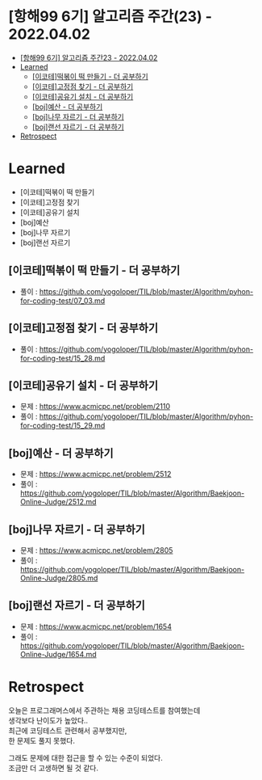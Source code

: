 # [항해99 6기] 알고리즘 주간(23) - 2022.04.02

<!-- TOC -->

- [[항해99 6기] 알고리즘 주간23 - 2022.04.02](#%ED%95%AD%ED%95%B499-6%EA%B8%B0-%EC%95%8C%EA%B3%A0%EB%A6%AC%EC%A6%98-%EC%A3%BC%EA%B0%8423---20220402)
- [Learned](#learned)
  - [[이코테]떡볶이 떡 만들기 - 더 공부하기](#%EC%9D%B4%EC%BD%94%ED%85%8C%EB%96%A1%EB%B3%B6%EC%9D%B4-%EB%96%A1-%EB%A7%8C%EB%93%A4%EA%B8%B0---%EB%8D%94-%EA%B3%B5%EB%B6%80%ED%95%98%EA%B8%B0)
  - [[이코테]고정점 찾기 - 더 공부하기](#%EC%9D%B4%EC%BD%94%ED%85%8C%EA%B3%A0%EC%A0%95%EC%A0%90-%EC%B0%BE%EA%B8%B0---%EB%8D%94-%EA%B3%B5%EB%B6%80%ED%95%98%EA%B8%B0)
  - [[이코테]공유기 설치 - 더 공부하기](#%EC%9D%B4%EC%BD%94%ED%85%8C%EA%B3%B5%EC%9C%A0%EA%B8%B0-%EC%84%A4%EC%B9%98---%EB%8D%94-%EA%B3%B5%EB%B6%80%ED%95%98%EA%B8%B0)
  - [[boj]예산 - 더 공부하기](#boj%EC%98%88%EC%82%B0---%EB%8D%94-%EA%B3%B5%EB%B6%80%ED%95%98%EA%B8%B0)
  - [[boj]나무 자르기 - 더 공부하기](#boj%EB%82%98%EB%AC%B4-%EC%9E%90%EB%A5%B4%EA%B8%B0---%EB%8D%94-%EA%B3%B5%EB%B6%80%ED%95%98%EA%B8%B0)
  - [[boj]랜선 자르기 - 더 공부하기](#boj%EB%9E%9C%EC%84%A0-%EC%9E%90%EB%A5%B4%EA%B8%B0---%EB%8D%94-%EA%B3%B5%EB%B6%80%ED%95%98%EA%B8%B0)
- [Retrospect](#retrospect)

<!-- /TOC -->

# Learned
- [이코테]떡볶이 떡 만들기
- [이코테]고정점 찾기
- [이코테]공유기 설치
- [boj]예산
- [boj]나무 자르기
- [boj]랜선 자르기

## [이코테]떡볶이 떡 만들기 - 더 공부하기
- 풀이 : https://github.com/yogoloper/TIL/blob/master/Algorithm/pyhon-for-coding-test/07_03.md  

## [이코테]고정점 찾기 - 더 공부하기
- 풀이 : https://github.com/yogoloper/TIL/blob/master/Algorithm/pyhon-for-coding-test/15_28.md  

## [이코테]공유기 설치 - 더 공부하기
- 문제 : https://www.acmicpc.net/problem/2110
- 풀이 : https://github.com/yogoloper/TIL/blob/master/Algorithm/pyhon-for-coding-test/15_29.md  

## [boj]예산 - 더 공부하기
- 문제 : https://www.acmicpc.net/problem/2512
- 풀이 : https://github.com/yogoloper/TIL/blob/master/Algorithm/Baekjoon-Online-Judge/2512.md  

## [boj]나무 자르기 - 더 공부하기
- 문제 : https://www.acmicpc.net/problem/2805
- 풀이 : https://github.com/yogoloper/TIL/blob/master/Algorithm/Baekjoon-Online-Judge/2805.md  

## [boj]랜선 자르기 - 더 공부하기
- 문제 : https://www.acmicpc.net/problem/1654
- 풀이 : https://github.com/yogoloper/TIL/blob/master/Algorithm/Baekjoon-Online-Judge/1654.md  

# Retrospect
오늘은 프로그래머스에서 주관하는 채용 코딩테스트를 참여했는데  
생각보다 난이도가 높았다..  
최근에 코딩테스트 관련해서 공부했지만,  
한 문제도 풀지 못했다.  

그래도 문제에 대한 접근을 할 수 있는 수준이 되었다.  
조금만 더 고생하면 될 것 같다.